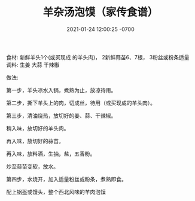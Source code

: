 ﻿---
layout: post
title:  "羊杂汤泡馍（家传食谱）"
date:   2021-01-24 12:00:25 -0700
categories: Recipe
---
食材:
新鲜羊头1个(或买现成 的羊头肉)，
2新鲜蒜苗6、7根，
3粉丝或粉条适量
调料: 生姜  大蒜 干辣椒

做法:

第一步，羊头凉水入锅，煮熟为止，放凉待用。

第二步，撕下羊头上的肉，切成丝，待用（或买现成的羊头肉）。

第三步，清油烧热，放切好的姜、蒜、干辣椒。

稍入味，放切好的羊头肉。

再入味，放切好的蒜苗。

再入味，放料酒，生抽，盐，五香粉。

炒至蒜苗变软，放水。

第四步，水烧开，加入适量粉丝或粉条，煮熟即食。

配上锅盔或馒头，整个西北风味的羊肉泡馍
